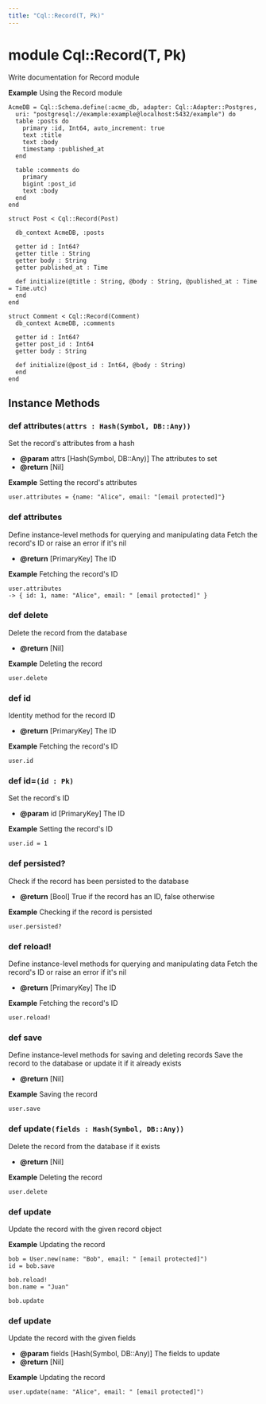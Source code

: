```yaml
---
title: "Cql::Record(T, Pk)"
---
```


# module Cql::Record(T, Pk)

Write documentation for Record module

**Example** Using the Record module

```crystal
AcmeDB = Cql::Schema.define(:acme_db, adapter: Cql::Adapter::Postgres,
  uri: "postgresql://example:example@localhost:5432/example") do
  table :posts do
    primary :id, Int64, auto_increment: true
    text :title
    text :body
    timestamp :published_at
  end

  table :comments do
    primary
    bigint :post_id
    text :body
  end
end

struct Post < Cql::Record(Post)

  db_context AcmeDB, :posts

  getter id : Int64?
  getter title : String
  getter body : String
  getter published_at : Time

  def initialize(@title : String, @body : String, @published_at : Time = Time.utc)
  end
end

struct Comment < Cql::Record(Comment)
  db_context AcmeDB, :comments

  getter id : Int64?
  getter post_id : Int64
  getter body : String

  def initialize(@post_id : Int64, @body : String)
  end
end
```

## Instance Methods

### def attributes`(attrs : Hash(Symbol, DB::Any))`

Set the record's attributes from a hash

- **@param** attrs [Hash(Symbol, DB::Any)] The attributes to set
- **@return** [Nil]

**Example** Setting the record's attributes

```crystal
user.attributes = {name: "Alice", email: "[email protected]"}
```

### def attributes

Define instance-level methods for querying and manipulating data
Fetch the record's ID or raise an error if it's nil

- **@return** [PrimaryKey] The ID

**Example** Fetching the record's ID

```crystal
user.attributes
-> { id: 1, name: "Alice", email: " [email protected]" }
```

### def delete

Delete the record from the database

- **@return** [Nil]

**Example** Deleting the record

```crystal
user.delete
```

### def id

Identity method for the record ID

- **@return** [PrimaryKey] The ID

**Example** Fetching the record's ID

```crystal
user.id
```

### def id=`(id : Pk)`

Set the record's ID

- **@param** id [PrimaryKey] The ID

**Example** Setting the record's ID

```crystal
user.id = 1
```

### def persisted?

Check if the record has been persisted to the database

- **@return** [Bool] True if the record has an ID, false otherwise

**Example** Checking if the record is persisted

```crystal
user.persisted?
```

### def reload!

Define instance-level methods for querying and manipulating data
Fetch the record's ID or raise an error if it's nil

- **@return** [PrimaryKey] The ID

**Example** Fetching the record's ID

```crystal
user.reload!
```

### def save

Define instance-level methods for saving and deleting records
Save the record to the database or update it if it already exists

- **@return** [Nil]

**Example** Saving the record

```crystal
user.save
```

### def update`(fields : Hash(Symbol, DB::Any))`

Delete the record from the database if it exists

- **@return** [Nil]

**Example** Deleting the record

```crystal
user.delete
```

### def update

Update the record with the given record object

**Example** Updating the record

```crystal
bob = User.new(name: "Bob", email: " [email protected]")
id = bob.save

bob.reload!
bon.name = "Juan"

bob.update
```

### def update

Update the record with the given fields

- **@param** fields [Hash(Symbol, DB::Any)] The fields to update
- **@return** [Nil]

**Example** Updating the record

```crystal
user.update(name: "Alice", email: " [email protected]")
```
